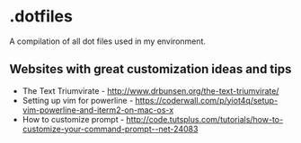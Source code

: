# .dotfiles
A compilation of all dot files used in my environment.

## Websites with great customization ideas and tips
* The Text Triumvirate - http://www.drbunsen.org/the-text-triumvirate/
* Setting up vim for powerline - https://coderwall.com/p/yiot4q/setup-vim-powerline-and-iterm2-on-mac-os-x
* How to customize prompt - http://code.tutsplus.com/tutorials/how-to-customize-your-command-prompt--net-24083

